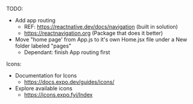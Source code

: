 TODO: 
- Add app routing
    - REF: https://reactnative.dev/docs/navigation (built in solution)
    - https://reactnavigation.org (Package that does it better) 
- Move "home page' from App.js to it's own Home.jsx file under a New folder labeled "pages"
    - Dependant: finish App routing first

Icons: 
- Documentation for Icons
    - https://docs.expo.dev/guides/icons/
- Explore available icons
    - https://icons.expo.fyi/Index
